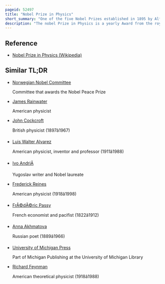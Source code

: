 ```yaml
---
pageid: 52497
title: "Nobel Prize in Physics"
short_summary: "One of the five Nobel Prizes established in 1895 by Alfred Nobel"
description: "The nobel Prize in Physics is a yearly Award from the royal swedish Academy of Sciences to those who have made the most outstanding Contributions for Humankind in the Field of Physics. It is one of the five Nobel Prizes established by alfred Nobel's will in 1895 and awarded since 1901 the other being nobel Prize in Chemistry Nobel Prize in Literature nobel Peace Prize and nobel Prize in Physiology or Medicine. Physics is traditionally the first Award given in the nobel Prize Ceremony."
---
```


## Reference

- [Nobel Prize in Physics (Wikipedia)](https://en.wikipedia.org/?curid=52497)

## Similar TL;DR

- [Norwegian Nobel Committee](/tldr/en/norwegian-nobel-committee)

  Committee that awards the Nobel Peace Prize

- [James Rainwater](/tldr/en/james-rainwater)

  American physicist

- [John Cockcroft](/tldr/en/john-cockcroft)

  British physicist (1897â1967)

- [Luis Walter Alvarez](/tldr/en/luis-walter-alvarez)

  American physicist, inventor and professor (1911â1988)

- [Ivo AndriÄ](/tldr/en/ivo-andric)

  Yugoslav writer and Nobel laureate

- [Frederick Reines](/tldr/en/frederick-reines)

  American physicist (1918â1998)

- [FrÃ©dÃ©ric Passy](/tldr/en/frederic-passy)

  French economist and pacifist (1822â1912)

- [Anna Akhmatova](/tldr/en/anna-akhmatova)

  Russian poet (1889â1966)

- [University of Michigan Press](/tldr/en/university-of-michigan-press)

  Part of Michigan Publishing at the University of Michigan Library

- [Richard Feynman](/tldr/en/richard-feynman)

  American theoretical physicist (1918â1988)
